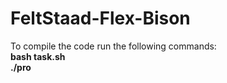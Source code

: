 FeltStaad-Flex-Bison
====================
To compile the code run the following commands:
<br>
<b>bash task.sh</b>
<br>
<b>./pro</b>
